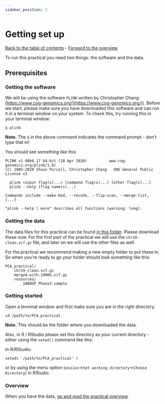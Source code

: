 ```yaml
---
sidebar_position: 2
---
```


# Getting set up

[Back to the table of contents](./Introduction.md) - [Forward to the overview](./overview.md)

To run this practical you need two things: the software and the data.

## Prerequisites

### Getting the software

We will be using the software `PLINK` written by Christopher Chang:
[https://www.cog-genomics.org/](https://www.cog-genomics.org/)).  Before we start, please make sure you have downloaded this software and can run it in a terminal window on your system.  To check this, try running this in your terminal window:

```
$ plink
```

**Note.** The `$` in the above command indicates the command prompt - don't type that in!

You should see something like this:

    PLINK v1.90b6.17 64-bit (28 Apr 2020)          www.cog-genomics.org/plink/1.9/
    (C) 2005-2020 Shaun Purcell, Christopher Chang   GNU General Public License v3

      plink <input flag(s)...> [command flag(s)...] [other flag(s)...]
      plink --help [flag name(s)...]

    Commands include --make-bed, --recode, --flip-scan, --merge-list, [...]

    "plink --help | more" describes all functions (warning: long).

### Getting the data

The data files for this practical can be found [in this folder](https://www.well.ox.ac.uk/~gav/projects/gms/statistics-course/Introduction_to_GWAS/practicals/PCA_practical/).  Please download these now.  For the first part of the practical we will use the `chr19-clean.vcf.gz` file, and later on we will use the other files as well.

For the practical we recommend making a new empty folder to put these in.  So when you're ready to go your folder should look something like this:

    PCA_practical/
        chr19-clean.vcf.gz
        merged.with.1000G.vcf.gz
        resources/
            1000GP_Phase3.sample


### Getting started

Open a terminal window and first make sure you are in the right directory:

```
cd /path/to/PCA_practical
```

**Note.** This should be the folder where you downloaded the data.

Also, in R / RStudio please set this directory as your current directory - either using the `setwd()` command like this:

*In R/RStudio:*
```
setwd( '/path/to/PCA_practical' )
```

or by using the menu option `Session`->`Set working directory`->`Choose Directory`) in RStudio.

### Overview

When you have the data, [go and read the practical overview](./overview.md).
